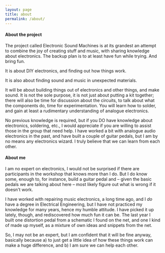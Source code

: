 ```yaml
---
layout: page
title: about
permalink: /about/
---
```


#### About the project 

The project called Electronic Sound Machines is at its grandest an attempt to combine the joy of creating stuff and music, with sharing knowledge about electronics. The backup plan is to at least have fun while trying. And bring fun. 

It is about DIY electronics, and finding out how things work. 

It is also about finding sound and music in unexpected materials. 

It will be about building things out of electronics and other things, and make sound. It is not the sole purpose, it is not just about putting a kit together; there will also be time for discussion about the circuits, to talk about what the components do, time for experimentation. You will learn how to solder, and gain at least a rudimentary understanding of analogue electronics. 

No previous knowledge is required, but if you DO have knowledge about electronics, soldering, etc., I would appreciate if you are willing to assist those in the group that need help. I have worked a bit with analogue audio electronics in the past, and have built a couple of guitar pedals, but I am by no means any electronics wizard. I truly believe that we can learn from each other. 


#### About me

I am no expert on electronics, I would not be surprised if there are participants in the workshop that knows more than I do. But I do know some, enough to, for instance, build a guitar pedal and – given the basic pedals we are talking about here – most likely figure out what is wrong if it doesn't work. 

I have worked with repairing music electronics, a long time ago, and I _do_ have a degree in Electrical Engineering, but I have not practiced my knowledge for many years, hence my humble attitude. I have picked it up lately, though, and rediscovered how much fun it can be. The last year I built one distortion pedal from a schematic I found on the net, and one I kind of made up myself, as a mixture of own ideas and snippets from the net.

So, I may not be an expert, but I am confident that it will be fine anyway, basically because a) to just get a little idea of how these things work can make a huge difference, and b) I am sure we can help each other. 
